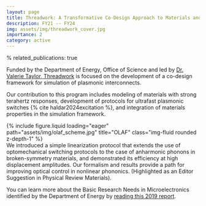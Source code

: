 ```yaml
---
layout: page
title: Threadwork: A Transformative Co-Design Approach to Materials and Computer Architecture Research
description: FY21 -- FY24
img: assets/img/threadwork_cover.jpg
importance: 2
category: active
---
```



% related_publications: true

Funded by the Department of Energy, Office of Science and led by <a href="https://en.wikipedia.org/wiki/Valerie_Taylor_(computer_scientist)"> Dr. Valerie Taylor, <a href="https://www.anl.gov/threadwork"> Threadwork</a> is focused on the development of a co-design framework for simulation of plasmonic interconnects.

Our contribution to this program includes modeling of materials with strong terahertz responses,     development of protocols for ultrafast plasmonic switches {% cite haldar2024excitation %}, and integration of materials properties in the simulation framework. 

<div class="row">
    <div class="col-sm mt-3 mt-md-0">
        {% include figure.liquid loading="eager" path="assets/img/olaf_scheme.jpg" title="OLAF" class="img-fluid rounded z-depth-1" %}
    </div>
</div>
<div class="caption">
   We introduced a simple linearization protocol that extends the use of optomechanical switching protocols to the case of anharmonic phonons in broken-symmetry materials, and demonstrated its efficiency at high displacement amplitudes. Our formalism and results provide a path for improving optical control in nonlinear phononics. (Highlighted as an Editor Suggestion in Physical Review Materials). 
</div>

You can learn more about the Basic Research Needs in Microelectronics identified by the Department of Energy by <a href="https://science.osti.gov/-/media/bes/pdf/reports/2019/BRN_Microelectronics_rpt.pdf">reading this 2019 report</a>. 
